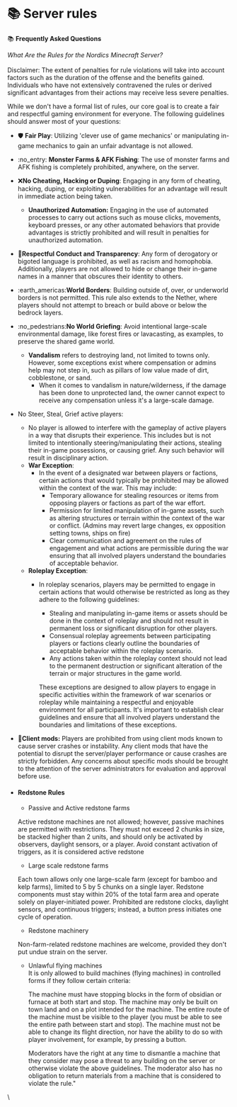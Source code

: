 # 📚 Server rules

:books: **Frequently Asked Questions**&#x20;

_What Are the Rules for the Nordics Minecraft Server?_ \
\
Disclaimer: The extent of penalties for rule violations will take into account factors such as the duration of the offense and the benefits gained. Individuals who have not extensively contravened the rules or derived significant advantages from their actions may receive less severe penalties.

While we don't have a formal list of rules, our core goal is to create a fair and respectful gaming environment for everyone. The following guidelines should answer most of your questions:

* :shield: **Fair Play**: Utilizing 'clever use of game mechanics' or manipulating in-game mechanics to gain an unfair advantage is not allowed.
* :no\_entry: **Monster Farms & AFK Fishing**: The use of monster farms and AFK fishing is completely prohibited, anywhere, on the server.
* :x:**No Cheating, Hacking or Duping**: Engaging in any form of cheating, hacking, duping, or exploiting vulnerabilities for an advantage will result in immediate action being taken.
  * **Unauthorized Automation:** Engaging in the use of automated processes to carry out actions such as mouse clicks, movements, keyboard presses, or any other automated behaviors that provide advantages is strictly prohibited and will result in penalties for unauthorized automation.
* :handshake:**Respectful Conduct and Transparency**: Any form of derogatory or bigoted language is prohibited, as well as racism and homophobia. Additionally, players are not allowed to hide or change their in-game names in a manner that obscures their identity to others.
* :earth\_americas:**World Borders**: Building outside of, over, or underworld borders is not permitted. This rule also extends to the Nether, where players should not attempt to breach or build above or below the bedrock layers.
* :no\_pedestrians:**No World Griefing**: Avoid intentional large-scale environmental damage, like forest fires or lavacasting, as examples, to preserve the shared game world.
  * **Vandalism** refers to destroying land, not limited to towns only. However, some exceptions exist where compensation or admins help may not step in, such as pillars of low value made of dirt, cobblestone, or sand.
    * When it comes to vandalism in nature/wilderness, if the damage has been done to unprotected land, the owner cannot expect to receive any compensation unless it's a large-scale damage.
* No Steer, Steal, Grief active players:
  * No player is allowed to interfere with the gameplay of active players in a way that disrupts their experience. This includes but is not limited to intentionally steering/manipulating their actions, stealing their in-game possessions, or causing grief. Any such behavior will result in disciplinary action.&#x20;
  * **War Exception**:
    * In the event of a designated war between players or factions, certain actions that would typically be prohibited may be allowed within the context of the war. This may include:
      * Temporary allowance for stealing resources or items from opposing players or factions as part of the war effort.
      * Permission for limited manipulation of in-game assets, such as altering structures or terrain within the context of the war or conflict. (Admins may revert large changes, ex opposition setting towns, ships on fire)
      * Clear communication and agreement on the rules of engagement and what actions are permissible during the war ensuring that all involved players understand the boundaries of acceptable behavior.
  * **Roleplay Exception**:
    *   In roleplay scenarios, players may be permitted to engage in certain actions that would otherwise be restricted as long as they adhere to the following guidelines:

        * Stealing and manipulating in-game items or assets should be done in the context of roleplay and should not result in permanent loss or significant disruption for other players.
        * Consensual roleplay agreements between participating players or factions clearly outline the boundaries of acceptable behavior within the roleplay scenario.
        * Any actions taken within the roleplay context should not lead to the permanent destruction or significant alteration of the terrain or major structures in the game world.

        These exceptions are designed to allow players to engage in specific activities within the framework of war scenarios or roleplay while maintaining a respectful and enjoyable environment for all participants. It's important to establish clear guidelines and ensure that all involved players understand the boundaries and limitations of these exceptions.
* :scroll:**Client mods:** Players are prohibited from using client mods known to cause server crashes or instability. Any client mods that have the potential to disrupt the server/player performance or cause crashes are strictly forbidden. Any concerns about specific mods should be brought to the attention of the server administrators for evaluation and approval before use.
*   #### Redstone Rules

    * Passive and Active redstone farms

    Active redstone machines are not allowed; however, passive machines are permitted with restrictions. They must not exceed 2 chunks in size, be stacked higher than 2 units, and should only be activated by observers, daylight sensors, or a player. Avoid constant activation of triggers, as it is considered active redstone

    * &#x20;Large scale redstone farms

    Each town allows only one large-scale farm (except for bamboo and kelp farms), limited to 5 by 5 chunks on a single layer. Redstone components must stay within 20% of the total farm area and operate solely on player-initiated power. Prohibited are redstone clocks, daylight sensors, and continuous triggers; instead, a button press initiates one cycle of operation.

    * Redstone machinery

    Non-farm-related redstone machines are welcome, provided they don't put undue strain on the server.

    *   &#x20;Unlawful flying machines \
        It is only allowed to build machines (flying machines) in controlled forms if they follow certain criteria:

        The machine must have stopping blocks in the form of obsidian or furnace at both start and stop. The machine may only be built on town land and on a plot intended for the machine. The entire route of the machine must be visible to the player (you must be able to see the entire path between start and stop). The machine must not be able to change its flight direction, nor have the ability to do so with player involvement, for example, by pressing a button.

        Moderators have the right at any time to dismantle a machine that they consider may pose a threat to any building on the server or otherwise violate the above guidelines. The moderator also has no obligation to return materials from a machine that is considered to violate the rule."

\
